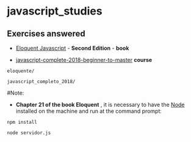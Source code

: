 # javascript_studies

## **Exercises answered**

*	[Eloquent Javascript](https://github.com/braziljs/eloquente-javascript) - **Second Edition** - **book**

*	[javascript-complete-2018-beginner-to-master](https://www.udemy.com/javascript-completo-2018-do-iniciante-ao-mestre/) **course**



```
eloquente/

javascript_completo_2018/

```


#Note:

* **Chapter 21 of the book Eloquent** , it is necessary to have the [Node](https://nodejs.org/en/) installed on the machine and run at the command prompt:


```
npm install

node servidor.js

```





